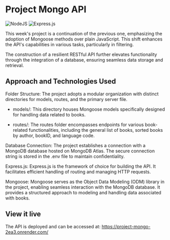 # Project Mongo API

![NodeJS](https://img.shields.io/badge/node.js-6DA55F?style=for-the-badge&logo=node.js&logoColor=white) ![Express.js](https://img.shields.io/badge/express.js-%23404d59.svg?style=for-the-badge&logo=express&logoColor=%2361DAFB)

This week's project is a continuation of the previous one, emphasizing the adoption of Mongoose methods over plain JavaScript. This shift enhances the API's capabilities in various tasks, particularly in filtering.

The construction of a resilient RESTful API further elevates functionality through the integration of a database, ensuring seamless data storage and retrieval.

## Approach and Technologies Used

Folder Structure:
The project adopts a modular organization with distinct directories for models, routes, and the primary server file.

- models/:
  This directory houses Mongoose models specifically designed for handling data related to books.

- routes/:
  The routes folder encompasses endpoints for various book-related functionalities, including the general list of books, sorted books by author, bookID, and language code.

Database Connection:
The project establishes a connection with a MongoDB database hosted on MongoDB Atlas. The secure connection string is stored in the .env file to maintain confidentiality.

Express.js:
Express.js is the framework of choice for building the API. It facilitates efficient handling of routing and managing HTTP requests.

Mongoose:
Mongoose serves as the Object Data Modeling (ODM) library in the project, enabling seamless interaction with the MongoDB database. It provides a structured approach to modeling and handling data associated with books.

## View it live

The API is deployed and can be accessed at:
https://project-mongo-2ea3.onrender.com/
